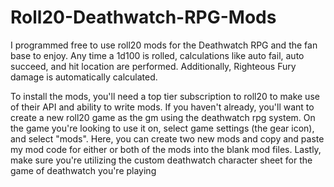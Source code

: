 # Roll20-Deathwatch-RPG-Mods
I programmed free to use roll20 mods for the Deathwatch RPG and the fan base to enjoy. Any time a 1d100 is rolled, calculations like auto fail, auto succeed, and hit location are performed. Additionally, Righteous Fury damage is automatically calculated.

To install the mods, you'll need a top tier subscription to roll20 to make use of their API and ability to write mods. If you haven't already, you'll want to create a new roll20 game as the gm using the deathwatch rpg system. On the game you're looking to use it on, select game settings (the gear icon), and select "mods". Here, you can create two new mods and copy and paste my mod code for either or both of the mods into the blank mod files. Lastly, make sure you're utilizing the custom deathwatch character sheet for the game of deathwatch you're playing
